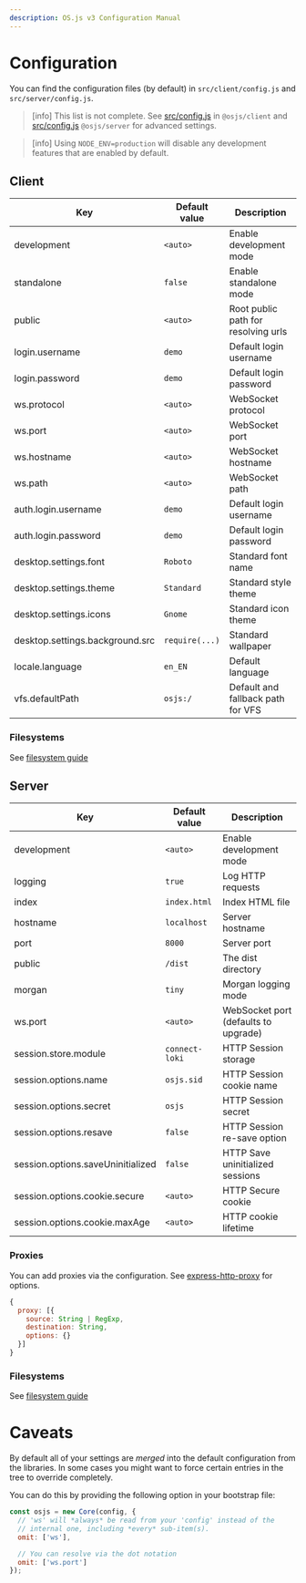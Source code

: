 ```yaml
---
description: OS.js v3 Configuration Manual
---
```


# Configuration

You can find the configuration files (by default) in `src/client/config.js` and `src/server/config.js`.

> [info] This list is not complete. See [src/config.js](https://github.com/os-js/osjs-client/blob/master/src/config.js) in `@osjs/client` and [src/config.js](https://github.com/os-js/osjs-server/blob/master/src/config.js) `@osjs/server` for advanced settings.

<!-- -->

> [info] Using `NODE_ENV=production` will disable any development features that are enabled by default.

## Client

| Key                             | Default value | Description                                              |
| ------------------------------- | ------------- | -------------------------------------------------------- |
| development                     | `<auto>`      | Enable development mode                                  |
| standalone                      | `false`       | Enable standalone mode                                   |
| public                          | `<auto>`      | Root public path for resolving urls                      |
| login.username                  | `demo`        | Default login username                                   |
| login.password                  | `demo`        | Default login password                                   |
| ws.protocol                     | `<auto>`      | WebSocket protocol                                       |
| ws.port                         | `<auto>`      | WebSocket port                                           |
| ws.hostname                     | `<auto>`      | WebSocket hostname                                       |
| ws.path                         | `<auto>`      | WebSocket path                                           |
| auth.login.username             | `demo`        | Default login username                                   |
| auth.login.password             | `demo`        | Default login password                                   |
| desktop.settings.font           | `Roboto`      | Standard font name                                       |
| desktop.settings.theme          | `Standard`    | Standard style theme                                     |
| desktop.settings.icons          | `Gnome`       | Standard icon theme                                      |
| desktop.settings.background.src | `require(...)`| Standard wallpaper                                       |
| locale.language                 | `en_EN`       | Default language                                         |
| vfs.defaultPath                 | `osjs:/`      | Default and fallback path for VFS                        |

### Filesystems

See [filesystem guide](../guide/filesystem/README.md)

## Server

| Key                                 | Default value       | Description                                                       |
| ----------------------------------- | ------------------- | ----------------------------------------------------------------- |
| development                         | `<auto>`            | Enable development mode                                           |
| logging                             | `true`              | Log HTTP requests                                                 |
| index                               | `index.html`        | Index HTML file                                                   |
| hostname                            | `localhost`         | Server hostname                                                   |
| port                                | `8000`              | Server port                                                       |
| public                              | `/dist`             | The dist directory                                                |
| morgan                              | `tiny`              | Morgan logging mode                                               |
| ws.port                             | `<auto>`            | WebSocket port (defaults to upgrade)                              |
| session.store.module                | `connect-loki`      | HTTP Session storage                                              |
| session.options.name                | `osjs.sid`          | HTTP Session cookie name                                          |
| session.options.secret              | `osjs`              | HTTP Session secret                                               |
| session.options.resave              | `false`             | HTTP Session re-save option                                       |
| session.options.saveUninitialized   | `false`             | HTTP Save uninitialized sessions                                  |
| session.options.cookie.secure       | `<auto>`            | HTTP Secure cookie                                                |
| session.options.cookie.maxAge       | `<auto>`            | HTTP cookie lifetime                                              |

### Proxies

You can add proxies via the configuration. See [express-http-proxy](https://github.com/villadora/express-http-proxy) for options.

```javascript
{
  proxy: [{
    source: String | RegExp,
    destination: String,
    options: {}
  }]
}

```

### Filesystems

See [filesystem guide](../guide/filesystem/README.md)

# Caveats

By default all of your settings are *merged* into the default configuration from the libraries.
In some cases you might want to force certain entries in the tree to override completely.

You can do this by providing the following option in your bootstrap file:

```javascript
const osjs = new Core(config, {
  // 'ws' will *always* be read from your 'config' instead of the
  // internal one, including *every* sub-item(s).
  omit: ['ws'],

  // You can resolve via the dot notation
  omit: ['ws.port']
});
```
